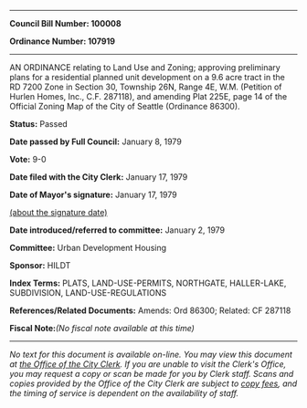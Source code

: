 

********

**Council Bill Number: 100008**
   
**Ordinance Number: 107919**
********

 AN ORDINANCE relating to Land Use and Zoning; approving preliminary plans for a residential planned unit development on a 9.6 acre tract in the RD 7200 Zone in Section 30, Township 26N, Range 4E, W.M. (Petition of Hurlen Homes, Inc., C.F. 287118), and amending Plat 225E, page 14 of the Official Zoning Map of the City of Seattle (Ordinance 86300).

**Status:** Passed
   
**Date passed by Full Council:** January 8, 1979
   
**Vote:** 9-0
   
**Date filed with the City Clerk:** January 17, 1979
   
**Date of Mayor's signature:** January 17, 1979
   
[(about the signature date)](/~public/approvaldate.htm)
   
   
   
**Date introduced/referred to committee:** January 2, 1979
   
**Committee:** Urban Development Housing
   
**Sponsor:** HILDT
   
   
**Index Terms:** PLATS, LAND-USE-PERMITS, NORTHGATE, HALLER-LAKE, SUBDIVISION, LAND-USE-REGULATIONS

**References/Related Documents:** Amends: Ord 86300; Related: CF 287118

**Fiscal Note:**_(No fiscal note available at this time)_
********

_No text for this document is available on-line. You may view this document at [the Office of the City Clerk](http://www.seattle.gov/leg/clerk/contactUs.htm). If you are unable to visit the Clerk's Office, you may request a copy or scan be made for you by Clerk staff. Scans and copies provided by the Office of the City Clerk are subject to [copy fees](http://clerk.seattle.gov/~public/clerkfees.htm), and the timing of service is dependent on the availability of staff._

